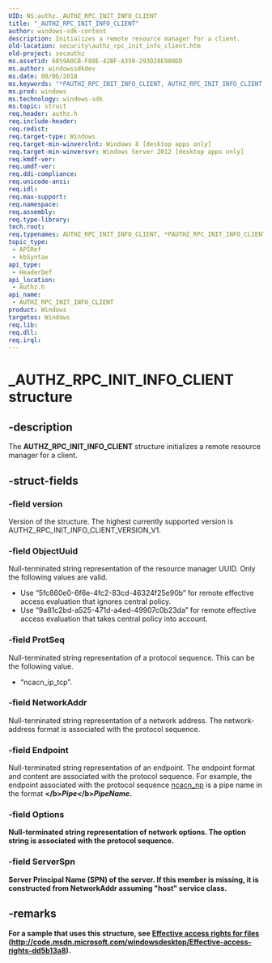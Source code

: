 ```yaml
---
UID: NS:authz._AUTHZ_RPC_INIT_INFO_CLIENT
title: "_AUTHZ_RPC_INIT_INFO_CLIENT"
author: windows-sdk-content
description: Initializes a remote resource manager for a client.
old-location: security\authz_rpc_init_info_client.htm
old-project: secauthz
ms.assetid: 6859A0CB-F88E-42BF-A350-293D28E908DD
ms.author: windowssdkdev
ms.date: 08/06/2018
ms.keywords: "*PAUTHZ_RPC_INIT_INFO_CLIENT, AUTHZ_RPC_INIT_INFO_CLIENT, AUTHZ_RPC_INIT_INFO_CLIENT structure [Security], PAUTHZ_RPC_INIT_INFO_CLIENT, PAUTHZ_RPC_INIT_INFO_CLIENT structure pointer [Security], _AUTHZ_RPC_INIT_INFO_CLIENT, authz/AUTHZ_RPC_INIT_INFO_CLIENT, authz/PAUTHZ_RPC_INIT_INFO_CLIENT, security.authz_rpc_init_info_client"
ms.prod: windows
ms.technology: windows-sdk
ms.topic: struct
req.header: authz.h
req.include-header: 
req.redist: 
req.target-type: Windows
req.target-min-winverclnt: Windows 8 [desktop apps only]
req.target-min-winversvr: Windows Server 2012 [desktop apps only]
req.kmdf-ver: 
req.umdf-ver: 
req.ddi-compliance: 
req.unicode-ansi: 
req.idl: 
req.max-support: 
req.namespace: 
req.assembly: 
req.type-library: 
tech.root: 
req.typenames: AUTHZ_RPC_INIT_INFO_CLIENT, *PAUTHZ_RPC_INIT_INFO_CLIENT
topic_type:
 - APIRef
 - kbSyntax
api_type:
 - HeaderDef
api_location:
 - Authz.h
api_name:
 - AUTHZ_RPC_INIT_INFO_CLIENT
product: Windows
targetos: Windows
req.lib: 
req.dll: 
req.irql: 
---
```


# _AUTHZ_RPC_INIT_INFO_CLIENT structure


## -description


The <b>AUTHZ_RPC_INIT_INFO_CLIENT</b> structure initializes a remote resource manager for a client.


## -struct-fields




### -field version

Version of the structure. The highest currently supported version is AUTHZ_RPC_INIT_INFO_CLIENT_VERSION_V1. 


### -field ObjectUuid

Null-terminated string representation of the resource manager UUID. Only the following values are valid.

<ul>
<li>Use “5fc860e0-6f6e-4fc2-83cd-46324f25e90b” for remote effective access evaluation that ignores central policy.</li>
<li>Use “9a81c2bd-a525-471d-a4ed-49907c0b23da” for remote effective access evaluation that takes central policy into account.</li>
</ul>

### -field ProtSeq

Null-terminated string representation of a protocol sequence. This can be the following value.

<ul>
<li>“ncacn_ip_tcp”.</li>
</ul>

### -field NetworkAddr

Null-terminated string representation of a network address. The network-address format is associated with the protocol sequence. 


### -field Endpoint

Null-terminated string representation of an endpoint. The endpoint format and content are associated with the protocol sequence. For example, the endpoint associated with the protocol sequence <a href="https://msdn.microsoft.com/02961bb8-faf0-42e5-b134-dd2983e6d146">ncacn_np</a> is a pipe name in the format <b>\</b><i>Pipe</i><b>\</b><i>PipeName</i>.


### -field Options

Null-terminated string representation of network options. The option string is associated with the protocol sequence.


### -field ServerSpn

Server Principal Name (SPN) of the server. If this member is missing, it is constructed from <b>NetworkAddr</b> assuming "host" service class.


## -remarks



For a sample that uses this structure, see <a href="http://code.msdn.microsoft.com/windowsdesktop/Effective-access-rights-dd5b13a8">Effective access rights for files</a>  (http://code.msdn.microsoft.com/windowsdesktop/Effective-access-rights-dd5b13a8).




